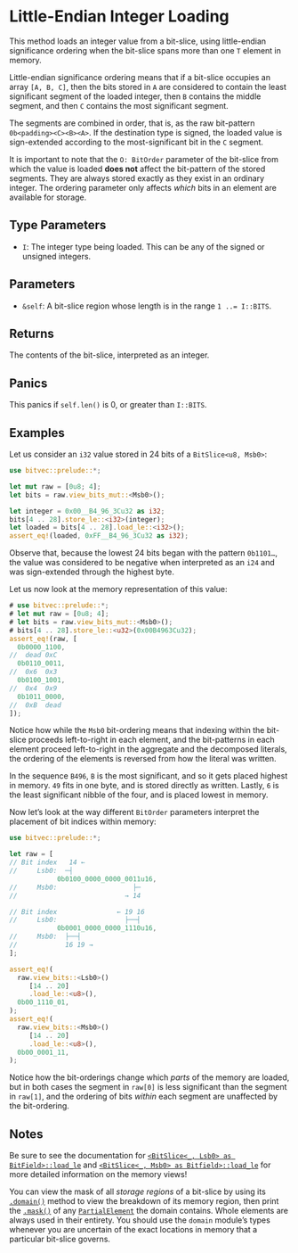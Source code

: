 # Little-Endian Integer Loading

This method loads an integer value from a bit-slice, using little-endian
significance ordering when the bit-slice spans more than one `T` element in
memory.

Little-endian significance ordering means that if a bit-slice occupies an array
`[A, B, C]`, then the bits stored in `A` are considered to contain the least
significant segment of the loaded integer, then `B` contains the middle segment,
and then `C` contains the most significant segment.

The segments are combined in order, that is, as the raw bit-pattern
`0b<padding><C><B><A>`. If the destination type is signed, the loaded value is
sign-extended according to the most-significant bit in the `C` segment.

It is important to note that the `O: BitOrder` parameter of the bit-slice from
which the value is loaded **does not** affect the bit-pattern of the stored
segments. They are always stored exactly as they exist in an ordinary integer.
The ordering parameter only affects *which* bits in an element are available for
storage.

## Type Parameters

- `I`: The integer type being loaded. This can be any of the signed or unsigned
  integers.

## Parameters

- `&self`: A bit-slice region whose length is in the range `1 ..= I::BITS`.

## Returns

The contents of the bit-slice, interpreted as an integer.

## Panics

This panics if `self.len()` is 0, or greater than `I::BITS`.

## Examples

Let us consider an `i32` value stored in 24 bits of a `BitSlice<u8, Msb0>`:

```rust
use bitvec::prelude::*;

let mut raw = [0u8; 4];
let bits = raw.view_bits_mut::<Msb0>();

let integer = 0x00__B4_96_3Cu32 as i32;
bits[4 .. 28].store_le::<i32>(integer);
let loaded = bits[4 .. 28].load_le::<i32>();
assert_eq!(loaded, 0xFF__B4_96_3Cu32 as i32);
```

Observe that, because the lowest 24 bits began with the pattern `0b1101…`, the
value was considered to be negative when interpreted as an `i24` and was
sign-extended through the highest byte.

Let us now look at the memory representation of this value:

```rust
# use bitvec::prelude::*;
# let mut raw = [0u8; 4];
# let bits = raw.view_bits_mut::<Msb0>();
# bits[4 .. 28].store_le::<u32>(0x00B4963Cu32);
assert_eq!(raw, [
  0b0000_1100,
//  dead 0xC
  0b0110_0011,
//  0x6  0x3
  0b0100_1001,
//  0x4  0x9
  0b1011_0000,
//  0xB  dead
]);
```

Notice how while the `Msb0` bit-ordering means that indexing within the
bit-slice proceeds left-to-right in each element, and the bit-patterns in each
element proceed left-to-right in the aggregate and the decomposed literals, the
ordering of the elements is reversed from how the literal was written.

In the sequence `B496`, `B` is the most significant, and so it gets placed
highest in memory. `49` fits in one byte, and is stored directly as written.
Lastly, `6` is the least significant nibble of the four, and is placed lowest
in memory.

Now let’s look at the way different `BitOrder` parameters interpret the
placement of bit indices within memory:

```rust
use bitvec::prelude::*;

let raw = [
// Bit index   14 ←
//     Lsb0:  ─┤
            0b0100_0000_0000_0011u16,
//     Msb0:                   ├─
//                           → 14

// Bit index               ← 19 16
//     Lsb0:                 ├──┤
            0b0001_0000_0000_1110u16,
//     Msb0:  ├──┤
//            16 19 →
];

assert_eq!(
  raw.view_bits::<Lsb0>()
     [14 .. 20]
     .load_le::<u8>(),
  0b00_1110_01,
);
assert_eq!(
  raw.view_bits::<Msb0>()
     [14 .. 20]
     .load_le::<u8>(),
  0b00_0001_11,
);
```

Notice how the bit-orderings change which *parts* of the memory are loaded, but
in both cases the segment in `raw[0]` is less significant than the segment in
`raw[1]`, and the ordering of bits *within* each segment are unaffected by the
bit-ordering.

## Notes

Be sure to see the documentation for
[`<BitSlice<_, Lsb0> as BitField>::load_le`][lll] and
[`<BitSlice<_, Msb0> as Bitfield>::load_le`][mll] for more detailed information
on the memory views!

You can view the mask of all *storage regions* of a bit-slice by using its
[`.domain()`] method to view the breakdown of its memory region, then print the
[`.mask()`] of any [`PartialElement`] the domain contains. Whole elements are
always used in their entirety. You should use the `domain` module’s types
whenever you are uncertain of the exact locations in memory that a particular
bit-slice governs.

[lll]: https://docs.rs/bitvec/latest/bitvec/field/trait.BitField.html#method.load_le-3
[mll]: https://docs.rs/bitvec/latest/bitvec/field/trait.BitField.html#method.load_le-4
[`PartialElement`]: crate::domain::PartialElement
[`.domain()`]: crate::slice::BitSlice::domain
[`.mask()`]: crate::domain::PartialElement::mask
